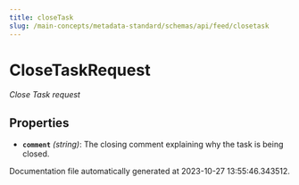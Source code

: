 ```yaml
---
title: closeTask
slug: /main-concepts/metadata-standard/schemas/api/feed/closetask
---
```


# CloseTaskRequest

*Close Task request*

## Properties

- **`comment`** *(string)*: The closing comment explaining why the task is being closed.


Documentation file automatically generated at 2023-10-27 13:55:46.343512.
